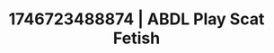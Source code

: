 ---
categories:
- Skin worship
- Cosmic sensuality
- AI-generated
- Naughty librarian
- Virtual intimacy
- ASMR
- Bi-curious stories
- Cosplay
image: /assets/images/1746723488874.jpg
layout: post
seo:
  description: Featured content with premium ABDL Play, Scat Fetish. HD images available.
  keywords: ABDL Play, Scat Fetish
  og_image: /assets/images/1746723488874.jpg
  schema_type: VisualArtwork
tags:
- ABDL Play
- '#1746723488874'
- Scat Fetish
title: 1746723488874 | ABDL Play Scat Fetish
---